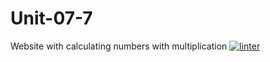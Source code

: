 # Unit-07-7
Website with calculating numbers with multiplication
[![linter](https://github.com/Jawal-Arcilla/Unit-07-7/workflows/linter/badge.svg)](https://github.com/marketplace/actions/super-linter)
